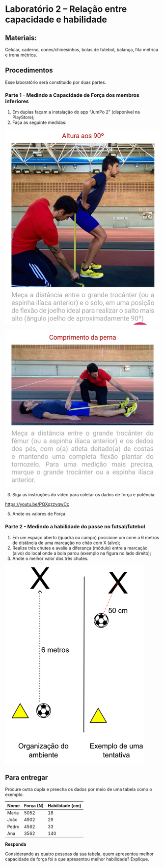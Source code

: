 # Laboratório 2 – Relação entre capacidade e habilidade 

## Materiais:

Celular, caderno, cones/chinesinhos, bolas de futebol, balança, fita métrica e trena métrica. 

## Procedimentos
Esse laboratório será constituído por duas partes.
### Parte 1 - Medindo a Capacidade de Força dos membros inferiores
1. Em duplas façam a instalação do app “JumPo 2” (disponível na PlayStore);
2. Faça as seguinte medidas:

![Altura 90 graus](https://github.com/apolinario-souza/teaching/blob/main/AprendizagemMotora(EFI04168)/Lab/FIG/Altura_90.jpeg)



![Comprimento da perna](https://github.com/apolinario-souza/teaching/blob/main/AprendizagemMotora(EFI04168)/Lab/FIG/Comp_perna.jpeg)

3. Siga as instruções do vídeo para coletar os dados de força e potência:

https://youtu.be/PQXqzzvqwCc

5. Anote os valores de Força.  

### Parte 2 - Medindo a habilidade do passe no futsal/futebol
1. Em um espaço aberto (quadra ou campo) posicione um cone a 6 metros de distância de uma marcação no chão com X (alvo);
2. Realize três chutes e avalie a diferança (módulo) entre a marcação (alvo) do local onde a bola parou (exemplo na figura no lado direito);
3. Anote o melhor valor dos três chutes.

![Figura organização](https://github.com/apolinario-souza/teaching/blob/main/AprendizagemMotora(EFI04168)/Lab/FIG/organiza_lab2.png)

## Para entregar
Procure outra dupla e preecha os dados por meio de uma tabela como o exemplo:

| Nome| Força (N) | Habilidade (cm) |
|-------------|-------------|-------------|
| Maria  |  5052  | 18 |
| João  |  4902  | 29  |
| Pedro  |  4562 | 33  |
| Ana  |  3562  | 140  |

**Responda**

Considerando as quatro pessoas da sua tabela, quem apresentou melhor capacidade de força foi a que apresentou melhor habilidade? Explique.




